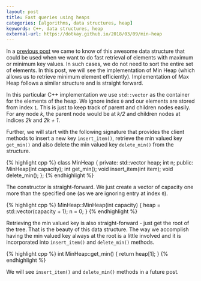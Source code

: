 ```yaml
---
layout: post
title: Fast queries using heaps
categories: [algorithms, data structures, heap]
keywords: C++, data structures, heap
external-url: https://dotkay.github.io/2018/03/09/min-heap
---
```


In a [previous post](https://dotkay.github.io/2018/03/06/heap) we came to know of this awesome data structure that could be used when we want to do fast retrieval of elements with maximum or minimum key values. In such cases, we do not need to sort the entire set of elements. In this post, we will see the implementation of Min Heap (which allows us to retrieve minimum element efficiently). Implementation of Max Heap follows a similar structure and is straight forward.

In this particular C++ implementation we use `std::vector` as the container for the elements of the heap. We ignore index `0` and our elements are stored from index `1`. This is just to keep track of parent and children nodes easily. For any node *k*, the parent node would be at *k/2* and children nodes at indices *2k* and *2k + 1*. 

Further, we will start with the following signature that provides the client methods to insert a new key `insert_item()`, retrieve the min valued key `get_min()` and also delete the min valued key `delete_min()` from the structure.

{% highlight cpp %}
class MinHeap
{
  private:
    std::vector<int> heap;
    int n;
  public:
    MinHeap(int capacity);
    int get_min();
    void insert_item(int item);
    void delete_min();
};
{% endhighlight %}

The constructor is straight-forward. We just create a vector of capacity one more than the specified one (as we are ignoring entry at index `0`).

{% highlight cpp %}
MinHeap::MinHeap(int capacity)
{
  heap = std::vector<int>(capacity + 1);
  n = 0;
}
{% endhighlight %}

Retrieving the min valued key is also straight-forward - just get the root of the tree. That is the beauty of this data structure. The way we accomplish having the min valued key always at the root is a little involved and it is incorporated into `insert_item()` and `delete_min()` methods.

{% highlight cpp %}
int MinHeap::get_min()
{
  return heap[1];
}
{% endhighlight %}

We will see `insert_item()` and `delete_min()` methods in a future post.





